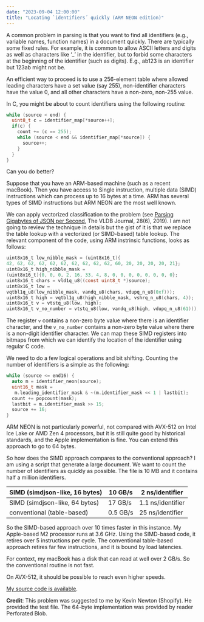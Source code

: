```yaml
---
date: "2023-09-04 12:00:00"
title: "Locating `identifiers´ quickly (ARM NEON edition)"
---
```




A common problem in parsing is that you want to find all identifiers (e.g., variable names, function names) in a document quickly. There are typically some fixed rules. For example, it is common to allow ASCII letters and digits as well as characters like &lsquo;_&rsquo; in the identifier, but to forbid some characters at the beginning of the identifier (such as digits). E.g., ab123 is an identifier but 123ab might not be.

An efficient way to proceed is to use a 256-element table where allowed leading characters have a set value (say 255), non-identifier characters have the value 0, and all other characters have a non-zero, non-255 value.

In C, you might be about to count identifiers using the following routine:
```C
while (source < end) {
  uint8_t c = identifier_map[*source++];
  if(c) {
    count += (c == 255);
    while (source < end && identifier_map[*source]) {
      source++;
    }
  }
}

```


Can you do better?

Suppose that you have an ARM-based machine (such as a recent macBook). Then you have access to Single instruction, multiple data (SIMD) instructions which can process up to 16 bytes at a time. ARM has several types of SIMD instructions but ARM NEON are the most well known.

We can apply vectorized classification to the problem (see [Parsing Gigabytes of JSON per Second](https://arxiv.org/abs/1902.08318), The VLDB Journal, 28(6), 2019). I am not going to review the technique in details but the gist of it is that we replace the table lookup with a vectorized (or SIMD-based) table lookup. The relevant component of the code, using ARM instrinsic functions, looks as follows:
```C
uint8x16_t low_nibble_mask = (uint8x16_t){
42, 62, 62, 62, 62, 62, 62, 62, 62, 62, 60, 20, 20, 20, 20, 21};
uint8x16_t high_nibble_mask =
(uint8x16_t){0, 0, 0, 2, 16, 33, 4, 8, 0, 0, 0, 0, 0, 0, 0, 0};
uint8x16_t chars = vld1q_u8((const uint8_t *)source);
uint8x16_t low =
vqtbl1q_u8(low_nibble_mask, vandq_u8(chars, vdupq_n_u8(0xf)));
uint8x16_t high = vqtbl1q_u8(high_nibble_mask, vshrq_n_u8(chars, 4));
uint8x16_t v = vtstq_u8(low, high);
uint8x16_t v_no_number = vtstq_u8(low, vandq_u8(high, vdupq_n_u8(61)));

```


The register `v` contains a non-zero byte value where there is an identifier character, and the `v_no_number` contains a non-zero byte value where there is a non-digit identifier character. We can map these SIMD registers into bitmaps from which we can identify the location of the identifier using regular C code.

We need to do a few logical operations and bit shifting. Counting the number of identifiers is a simple as the following:
```C
while (source <= end16) {
  auto m = identifier_neon(source);
  uint16_t mask =
   m.leading_identifier_mask & ~(m.identifier_mask << 1 | lastbit);
  count += popcount(mask);
  lastbit = m.identifier_mask >> 15;
  source += 16;
}

```


ARM NEON is not particularly powerful, not compared with AVX-512 on Intel Ice Lake or AMD Zen 4 processors, but it is still quite good by historical standards, and the Apple implementation is fine. You can extend this approach to go to 64 bytes.

So how does the SIMD approach compares to the conventional approach? I am using a script that generate a large document. We want to count the number of identifiers as quickly as possible. The file is 10 MB and it contains half a million identifiers.

SIMD (simdjson-like, 16 bytes) |10 GB/s                  |2 ns/identifier          |
-------------------------|-------------------------|-------------------------|
SIMD (simdjson-like, 64 bytes) |17 GB/s                  |1.1 ns/identifier        |
conventional (table-based) |0.5 GB/s                 |25 ns/identifier         |


So the SIMD-based approach over 10 times faster in this instance. My Apple-based M2 processor runs at 3.6 GHz. Using the SIMD-based code, it retires over 5 instructions per cycle. The conventional table-based approach retires far few instructions, and it is bound by load latencies.

For context, my macBook has a disk that can read at well over 2 GB/s. So the conventional routine is not fast.

On AVX-512, it should be possible to reach even higher speeds.

[My source code is available](https://github.com/lemire/Code-used-on-Daniel-Lemire-s-blog/tree/master/2023/09/03).

__Credit__: This problem was suggested to me by Kevin Newton (Shopify). He provided the test file. The 64-byte implementation was provided by reader Perforated Blob.


